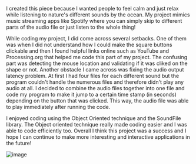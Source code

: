 I created this piece because I wanted people to feel calm and just relax while listening to nature's different sounds by the ocean. My project mimics music streaming apps
like Spotify where you can simply skip to different parts of the audio file or just listen to the whole thing! 

While coding my project, I did come across several setbacks. One of them was when I did not understand how I could make the square buttons clickable and then I found helpful links
online such as YouTube and Processing.org that helped me code this part of my project. The confusing part was detecting the mouse location and validating if it was cliked on the shape 
or not. Another obstacle I came across was fixing the audio output latency problem. At first I had four files for each different sound but the program couldn't handle the numerous files
and therefore didn't play any audio at all. I decided to combine the audio files together into one file and code my program to make it jump to a certain time stamp (in seconds) depending 
on the button that was clicked. This way, the audio file was able to play immediately after running the code. 

I enjoyed coding using the Object Oriented technique and the SoundFile library. The Object oriented technique really made coding easier and I was able to code efficiently too.
Overall I think this project was a success and I hope I can continue to make more interesting and interactive applications in the future! 

![image](https://user-images.githubusercontent.com/88702277/207228626-06c2b2cb-a783-4473-9c79-314e917496f7.png)
